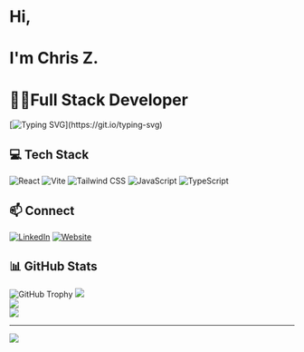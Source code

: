 # Hi,
# I'm Chris Z.
# 👨‍💻Full Stack Developer

[![Typing SVG](https://readme-typing-svg.herokuapp.com?color=%237C3AED&size=30&lines=I+build+websites.)](https://git.io/typing-svg)

## 💻 Tech Stack

![React](https://img.shields.io/badge/-React-61DAFB?logo=react&logoColor=white)
![Vite](https://img.shields.io/badge/-Vite-646CFF?logo=vite&logoColor=white)
![Tailwind CSS](https://img.shields.io/badge/-Tailwind%20CSS-38B2AC?logo=tailwindcss&logoColor=white)
![JavaScript](https://img.shields.io/badge/-JavaScript-F7DF1E?logo=javascript&logoColor=black)
![TypeScript](https://img.shields.io/badge/-TypeScript-3178C6?logo=typescript&logoColor=white)

## 📫 Connect
[![LinkedIn](https://img.shields.io/badge/LinkedIn-%230077B5.svg?logo=linkedin&logoColor=white)](https://www.linkedin.com/in/chrisZ85/) 
[![Website](https://img.shields.io/badge/website-chris--z.dev-blue?style=flat&logo=google-chrome&logoColor=white)](https://chris-z.dev/)

## 📊 GitHub Stats
![GitHub Trophy](https://github-profile-trophy.vercel.app/?username=Chris-Z-85&theme=dark)
![](https://github-readme-stats.vercel.app/api?username=Chris-Z-85&theme=dark&hide_border=false&include_all_commits=false&count_private=false)<br/>
![](https://github-readme-streak-stats.herokuapp.com/?user=Chris-Z-85&theme=dark&hide_border=false)<br/>
![](https://github-readme-stats.vercel.app/api/top-langs/?username=Chris-Z-85&theme=dark&hide_border=false&include_all_commits=false&count_private=false&layout=compact)

---
[![](https://visitcount.itsvg.in/api?id=Chris-Z-85&icon=0&color=0)](https://visitcount.itsvg.in)
